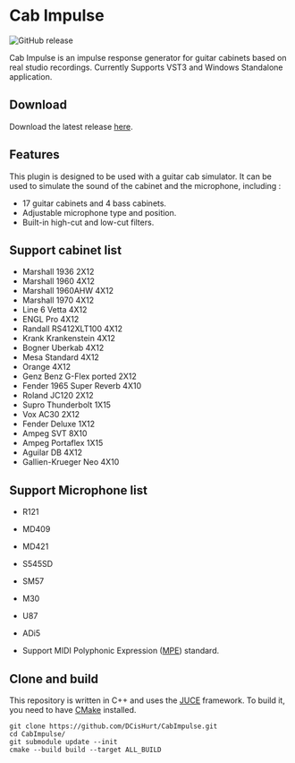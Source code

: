 
# Cab Impulse

![GitHub release](https://img.shields.io/github/v/release/DCisHurt/Cabimpulse.svg)


Cab Impulse is an impulse response generator for guitar cabinets based on real studio recordings. Currently Supports VST3 and Windows Standalone application.

## Download

Download the latest release [here](https://github.com/DCisHurt/CabImpulse/releases/tag/v1.0.0).

## Features

This plugin is designed to be used with a guitar cab simulator. It can be used to simulate the sound of the cabinet and the microphone, including :

- 17 guitar cabinets and 4 bass cabinets.
- Adjustable microphone type and position.
- Built-in high-cut and low-cut filters.

## Support cabinet list

- Marshall 1936 2X12
- Marshall 1960 4X12
- Marshall 1960AHW 4X12
- Marshall 1970 4X12
- Line 6 Vetta 4X12
- ENGL Pro 4X12
- Randall RS412XLT100 4X12
- Krank Krankenstein 4X12
- Bogner Uberkab 4X12
- Mesa Standard 4X12
- Orange 4X12
- Genz Benz G-Flex ported 2X12
- Fender 1965 Super Reverb 4X10
- Roland JC120 2X12
- Supro Thunderbolt 1X15
- Vox AC30 2X12
- Fender Deluxe 1X12
- Ampeg SVT 8X10
- Ampeg Portaflex 1X15
- Aguilar DB 4X12
- Gallien-Krueger Neo 4X10

## Support Microphone list

- R121
- MD409
- MD421
- S545SD
- SM57
- M30
- U87
- ADi5

- Support MIDI Polyphonic Expression ([MPE](https://www.midi.org/midi-articles/midi-polyphonic-expression-mpe)) standard.

## Clone and build

This repository is written in C++ and uses the [JUCE](https://juce.com/) framework. To build it, you need to have [CMake](https://cmake.org/) installed.

``` shell
git clone https://github.com/DCisHurt/CabImpulse.git
cd CabImpulse/
git submodule update --init
cmake --build build --target ALL_BUILD
```
